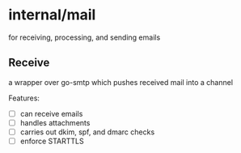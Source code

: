 # internal/mail

for receiving, processing, and sending emails

## Receive
a wrapper over go-smtp which pushes received mail into a channel


Features:
- [ ] can receive emails
- [ ] handles attachments
- [ ] carries out dkim, spf, and dmarc checks
- [ ] enforce STARTTLS